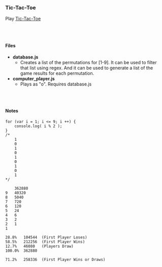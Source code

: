 ### Tic-Tac-Toe

Play [Tic-Tac-Toe](http://wrightben.com/tic-tac-toe/)

<br /><br />

#### Files
- **database.js**
	- Creates a list of the permutations for [1-9]. It can be used to filter that list using regex. And it can be used to generate a list of the game results for each permutation. 
- **computer_player.js**
	- Plays as "o". Requires database.js


<br /><br />


#### Notes

```
for (var i = 1; i <= 9; i ++) {
	console.log( i % 2 );
}
/*
	1
	0
	1
	0
	1
	0
	1
	0
	1
*/
```

```
	362880
9	40320
8	5040
7	720
6	120
5	24
4	6
3	2
2	1
1	
```

```
28.8%	104544	(First Player Loses)
58.5%	212256	(First Player Wins)
12.7%	46080	(Players Draw)
100.0%	362880

71.2%	258336	(First Player Wins or Draws)
```